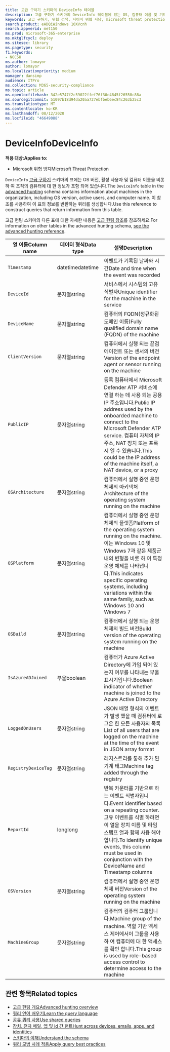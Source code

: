 ```yaml
---
title: 고급 구하기 스키마의 DeviceInfo 테이블
description: 고급 구하기 스키마의 DeviceInfo 테이블에 있는 OS, 컴퓨터 이름 및 기타 컴퓨터 정보에 대해 자세히 알아봅니다.
keywords: 고급 구하기, 위협 검색, 사이버 위협 사냥, microsoft threat protection, microsoft 365, mtp, m365, 검색, 쿼리, 원격 분석, 스키마 참조, kusto, table, description, DeviceInfo, device, machine, OS, 플랫폼, 사용자
search.product: eADQiWindows 10XVcnh
search.appverid: met150
ms.prod: microsoft-365-enterprise
ms.mktglfcycl: deploy
ms.sitesec: library
ms.pagetype: security
f1.keywords:
- NOCSH
ms.author: lomayor
author: lomayor
ms.localizationpriority: medium
manager: dansimp
audience: ITPro
ms.collection: M365-security-compliance
ms.topic: article
ms.openlocfilehash: 342e5747f2c59022ffef76f30e4845f26550c88a
ms.sourcegitcommit: 51097b18d94da20aa727ebfbeb6ec84c263b25c3
ms.translationtype: MT
ms.contentlocale: ko-KR
ms.lasthandoff: 08/12/2020
ms.locfileid: "46649088"
---
```

# <a name="deviceinfo"></a><span data-ttu-id="93d7d-104">DeviceInfo</span><span class="sxs-lookup"><span data-stu-id="93d7d-104">DeviceInfo</span></span>

<span data-ttu-id="93d7d-105">**적용 대상:**</span><span class="sxs-lookup"><span data-stu-id="93d7d-105">**Applies to:**</span></span>
- <span data-ttu-id="93d7d-106">Microsoft 위협 방지</span><span class="sxs-lookup"><span data-stu-id="93d7d-106">Microsoft Threat Protection</span></span>



<span data-ttu-id="93d7d-107">`DeviceInfo` [고급 구하기](advanced-hunting-overview.md) 스키마의 표에는 OS 버전, 활성 사용자 및 컴퓨터 이름을 비롯 하 여 조직의 컴퓨터에 대 한 정보가 포함 되어 있습니다.</span><span class="sxs-lookup"><span data-stu-id="93d7d-107">The `DeviceInfo` table in the [advanced hunting](advanced-hunting-overview.md) schema contains information about machines in the organization, including OS version, active users, and computer name.</span></span> <span data-ttu-id="93d7d-108">이 참조를 사용하여 이 표의 정보를 반환하는 쿼리를 생성합니다.</span><span class="sxs-lookup"><span data-stu-id="93d7d-108">Use this reference to construct queries that return information from this table.</span></span>

<span data-ttu-id="93d7d-109">고급 헌팅 스키마의 다른 표에 대한 자세한 내용은 [고급 헌팅 참조](advanced-hunting-schema-tables.md)를 참조하세요.</span><span class="sxs-lookup"><span data-stu-id="93d7d-109">For information on other tables in the advanced hunting schema, [see the advanced hunting reference](advanced-hunting-schema-tables.md).</span></span>

| <span data-ttu-id="93d7d-110">열 이름</span><span class="sxs-lookup"><span data-stu-id="93d7d-110">Column name</span></span> | <span data-ttu-id="93d7d-111">데이터 형식</span><span class="sxs-lookup"><span data-stu-id="93d7d-111">Data type</span></span> | <span data-ttu-id="93d7d-112">설명</span><span class="sxs-lookup"><span data-stu-id="93d7d-112">Description</span></span> |
|-------------|-----------|-------------|
| `Timestamp` | <span data-ttu-id="93d7d-113">datetime</span><span class="sxs-lookup"><span data-stu-id="93d7d-113">datetime</span></span> | <span data-ttu-id="93d7d-114">이벤트가 기록된 날짜와 시간</span><span class="sxs-lookup"><span data-stu-id="93d7d-114">Date and time when the event was recorded</span></span> |
| `DeviceId` | <span data-ttu-id="93d7d-115">문자열</span><span class="sxs-lookup"><span data-stu-id="93d7d-115">string</span></span> | <span data-ttu-id="93d7d-116">서비스에서 시스템의 고유 식별자</span><span class="sxs-lookup"><span data-stu-id="93d7d-116">Unique identifier for the machine in the service</span></span> |
| `DeviceName` | <span data-ttu-id="93d7d-117">문자열</span><span class="sxs-lookup"><span data-stu-id="93d7d-117">string</span></span> | <span data-ttu-id="93d7d-118">컴퓨터의 FQDN(정규화된 도메인 이름)</span><span class="sxs-lookup"><span data-stu-id="93d7d-118">Fully qualified domain name (FQDN) of the machine</span></span> |
| `ClientVersion` | <span data-ttu-id="93d7d-119">문자열</span><span class="sxs-lookup"><span data-stu-id="93d7d-119">string</span></span> | <span data-ttu-id="93d7d-120">컴퓨터에서 실행 되는 끝점 에이전트 또는 센서의 버전</span><span class="sxs-lookup"><span data-stu-id="93d7d-120">Version of the endpoint agent or sensor running on the machine</span></span> |
| `PublicIP` | <span data-ttu-id="93d7d-121">문자열</span><span class="sxs-lookup"><span data-stu-id="93d7d-121">string</span></span> | <span data-ttu-id="93d7d-122">등록 컴퓨터에서 Microsoft Defender ATP 서비스에 연결 하는 데 사용 되는 공용 IP 주소입니다.</span><span class="sxs-lookup"><span data-stu-id="93d7d-122">Public IP address used by the onboarded machine to connect to the Microsoft Defender ATP service.</span></span> <span data-ttu-id="93d7d-123">컴퓨터 자체의 IP 주소, NAT 장치 또는 프록시 일 수 있습니다.</span><span class="sxs-lookup"><span data-stu-id="93d7d-123">This could be the IP address of the machine itself, a NAT device, or a proxy</span></span> |
| `OSArchitecture` | <span data-ttu-id="93d7d-124">문자열</span><span class="sxs-lookup"><span data-stu-id="93d7d-124">string</span></span> | <span data-ttu-id="93d7d-125">컴퓨터에서 실행 중인 운영 체제의 아키텍처</span><span class="sxs-lookup"><span data-stu-id="93d7d-125">Architecture of the operating system running on the machine</span></span> |
| `OSPlatform` | <span data-ttu-id="93d7d-126">문자열</span><span class="sxs-lookup"><span data-stu-id="93d7d-126">string</span></span> | <span data-ttu-id="93d7d-127">컴퓨터에서 실행 중인 운영 체제의 플랫폼</span><span class="sxs-lookup"><span data-stu-id="93d7d-127">Platform of the operating system running on the machine.</span></span> <span data-ttu-id="93d7d-128">이는 Windows 10 및 Windows 7과 같은 제품군 내의 변형을 비롯 하 여 특정 운영 체제를 나타냅니다.</span><span class="sxs-lookup"><span data-stu-id="93d7d-128">This indicates specific operating systems, including variations within the same family, such as Windows 10 and Windows 7</span></span> |
| `OSBuild` | <span data-ttu-id="93d7d-129">문자열</span><span class="sxs-lookup"><span data-stu-id="93d7d-129">string</span></span> | <span data-ttu-id="93d7d-130">컴퓨터에서 실행 되는 운영 체제의 빌드 버전</span><span class="sxs-lookup"><span data-stu-id="93d7d-130">Build version of the operating system running on the machine</span></span> |
| `IsAzureADJoined` | <span data-ttu-id="93d7d-131">부울</span><span class="sxs-lookup"><span data-stu-id="93d7d-131">boolean</span></span> | <span data-ttu-id="93d7d-132">컴퓨터가 Azure Active Directory에 가입 되어 있는지 여부를 나타내는 부울 표시기입니다.</span><span class="sxs-lookup"><span data-stu-id="93d7d-132">Boolean indicator of whether machine is joined to the Azure Active Directory</span></span> |
| `LoggedOnUsers` | <span data-ttu-id="93d7d-133">문자열</span><span class="sxs-lookup"><span data-stu-id="93d7d-133">string</span></span> | <span data-ttu-id="93d7d-134">JSON 배열 형식의 이벤트가 발생 했을 때 컴퓨터에 로그온 한 모든 사용자의 목록</span><span class="sxs-lookup"><span data-stu-id="93d7d-134">List of all users that are logged on the machine at the time of the event in JSON array format</span></span> |
| `RegistryDeviceTag` | <span data-ttu-id="93d7d-135">문자열</span><span class="sxs-lookup"><span data-stu-id="93d7d-135">string</span></span> | <span data-ttu-id="93d7d-136">레지스트리를 통해 추가 된 기계 태그</span><span class="sxs-lookup"><span data-stu-id="93d7d-136">Machine tag added through the registry</span></span> |
| `ReportId` | <span data-ttu-id="93d7d-137">long</span><span class="sxs-lookup"><span data-stu-id="93d7d-137">long</span></span> | <span data-ttu-id="93d7d-138">반복 카운터를 기반으로 하는 이벤트 식별자입니다.</span><span class="sxs-lookup"><span data-stu-id="93d7d-138">Event identifier based on a repeating counter.</span></span> <span data-ttu-id="93d7d-139">고유 이벤트를 식별 하려면이 열을 장치 이름 및 타임 스탬프 열과 함께 사용 해야 합니다.</span><span class="sxs-lookup"><span data-stu-id="93d7d-139">To identify unique events, this column must be used in conjunction with the DeviceName and Timestamp columns</span></span> |
| `OSVersion` | <span data-ttu-id="93d7d-140">문자열</span><span class="sxs-lookup"><span data-stu-id="93d7d-140">string</span></span> | <span data-ttu-id="93d7d-141">컴퓨터에서 실행 중인 운영 체제 버전</span><span class="sxs-lookup"><span data-stu-id="93d7d-141">Version of the operating system running on the machine</span></span> |
| `MachineGroup` | <span data-ttu-id="93d7d-142">문자열</span><span class="sxs-lookup"><span data-stu-id="93d7d-142">string</span></span> | <span data-ttu-id="93d7d-143">컴퓨터의 컴퓨터 그룹입니다.</span><span class="sxs-lookup"><span data-stu-id="93d7d-143">Machine group of the machine.</span></span> <span data-ttu-id="93d7d-144">역할 기반 액세스 제어에서이 그룹을 사용 하 여 컴퓨터에 대 한 액세스를 확인 합니다.</span><span class="sxs-lookup"><span data-stu-id="93d7d-144">This group is used by role-based access control to determine access to the machine</span></span> |

## <a name="related-topics"></a><span data-ttu-id="93d7d-145">관련 항목</span><span class="sxs-lookup"><span data-stu-id="93d7d-145">Related topics</span></span>
- [<span data-ttu-id="93d7d-146">고급 헌팅 개요</span><span class="sxs-lookup"><span data-stu-id="93d7d-146">Advanced hunting overview</span></span>](advanced-hunting-overview.md)
- [<span data-ttu-id="93d7d-147">쿼리 언어 배우기</span><span class="sxs-lookup"><span data-stu-id="93d7d-147">Learn the query language</span></span>](advanced-hunting-query-language.md)
- [<span data-ttu-id="93d7d-148">공유 쿼리 사용</span><span class="sxs-lookup"><span data-stu-id="93d7d-148">Use shared queries</span></span>](advanced-hunting-shared-queries.md)
- [<span data-ttu-id="93d7d-149">장치, 전자 메일, 앱 및 id 간 헌트</span><span class="sxs-lookup"><span data-stu-id="93d7d-149">Hunt across devices, emails, apps, and identities</span></span>](advanced-hunting-query-emails-devices.md)
- [<span data-ttu-id="93d7d-150">스키마의 이해</span><span class="sxs-lookup"><span data-stu-id="93d7d-150">Understand the schema</span></span>](advanced-hunting-schema-tables.md)
- [<span data-ttu-id="93d7d-151">쿼리 모범 사례 적용</span><span class="sxs-lookup"><span data-stu-id="93d7d-151">Apply query best practices</span></span>](advanced-hunting-best-practices.md)
